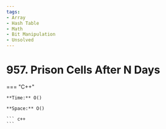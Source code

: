 ```yaml
---
tags:
- Array
- Hash Table
- Math
- Bit Manipulation
- Unsolved
---
```



# 957. Prison Cells After N Days

=== "C++"

    **Time:** O()

    **Space:** O()

    ``` c++
    ```